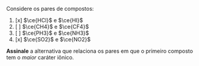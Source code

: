 Considere os pares de compostos:

1. [x] $\ce{HCl}$ e $\ce{HI}$
2. [ ] $\ce{CH4}$ e $\ce{CF4}$
3. [ ] $\ce{PH3}$ e $\ce{NH3}$
4. [x] $\ce{SO2}$ e $\ce{NO2}$

**Assinale** a alternativa que relaciona os pares em que o primeiro composto tem o *maior* caráter iônico.
